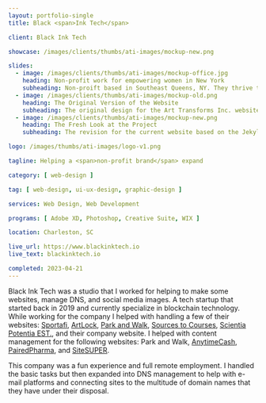 ```yaml
---
layout: portfolio-single
title: Black <span>Ink Tech</span>

client: Black Ink Tech

showcase: /images/clients/thumbs/ati-images/mockup-new.png

slides:
  - image: /images/clients/thumbs/ati-images/mockup-office.jpg
    heading: Non-profit work for empowering women in New York
    subheading: Non-proift based in Southeast Queens, NY. They thrive to empower women that have been in domestic violence/abouse situations and use art as a medium to express it.
  - image: /images/clients/thumbs/ati-images/mockup-old.png
    heading: The Original Version of the Website
    subheading: The original design for the Art Transforms Inc. website that I worked on
  - image: /images/clients/thumbs/ati-images/mockup-new.png
    heading: The Fresh Look at the Project
    subheading: The revision for the current website based on the Jekyll platform

logo: /images/thumbs/ati-images/logo-v1.png

tagline: Helping a <span>non-profit brand</span> expand

category: [ web-design ]

tag: [ web-design, ui-ux-design, graphic-design ]

services: Web Design, Web Development

programs: [ Adobe XD, Photoshop, Creative Suite, WIX ]

location: Charleston, SC

live_url: https://www.blackinktech.io
live_text: blackinktech.io

completed: 2023-04-21
---
```


Black Ink Tech was a studio that I worked for helping to make some websites, manage DNS, and social media images. A tech startup that started back in 2019 and currently specialize in blockchain technology. While working for the company I helped with handling a few of their websites: [Sportafi](https://www.sportafi.com), [ArtLock](https://www.artlock.com/), [Park and Walk](https://www.parkandwalk.com/), [Sources to Courses](https://www.sourcestocourses.com/), [Scientia Potentia EST.](https://www.scientiapotentiaest.com/), and their company website. I helped with content management for the following websites: Park and Walk, [AnytimeCash](https://www.anytimecash.com/), [PairedPharma](https://www.pairedpharma.com/), and [SiteSUPER](https://www.sitesuper.com/).

This company was a fun experience and full remote employment. I handled the basic tasks but then expanded into DNS management to help with e-mail platforms and connecting sites to the multitude of domain names that they have under their disposal.